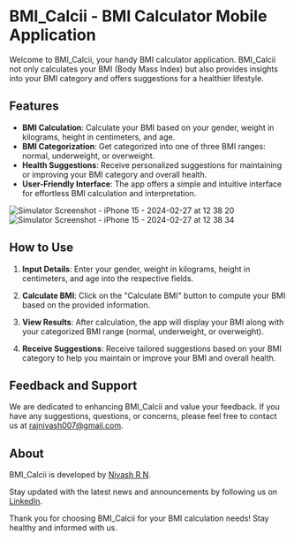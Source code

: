 # BMI_Calcii - BMI Calculator Mobile Application

Welcome to BMI_Calcii, your handy BMI calculator application. BMI_Calcii not only calculates your BMI (Body Mass Index) but also provides insights into your BMI category and offers suggestions for a healthier lifestyle.

## Features

- **BMI Calculation**: Calculate your BMI based on your gender, weight in kilograms, height in centimeters, and age.
- **BMI Categorization**: Get categorized into one of three BMI ranges: normal, underweight, or overweight.
- **Health Suggestions**: Receive personalized suggestions for maintaining or improving your BMI category and overall health.
- **User-Friendly Interface**: The app offers a simple and intuitive interface for effortless BMI calculation and interpretation.


![Simulator Screenshot - iPhone 15 - 2024-02-27 at 12 38 20](https://github.com/RNNivash/BMI_Calci_app/assets/90308206/001b396a-61b1-4b02-8bbb-c8604720ea78)
![Simulator Screenshot - iPhone 15 - 2024-02-27 at 12 38 34](https://github.com/RNNivash/BMI_Calci_app/assets/90308206/2d0b6309-2da6-44f8-80a9-11e2c73e5d07)



## How to Use

1. **Input Details**: Enter your gender, weight in kilograms, height in centimeters, and age into the respective fields.

2. **Calculate BMI**: Click on the "Calculate BMI" button to compute your BMI based on the provided information.

3. **View Results**: After calculation, the app will display your BMI along with your categorized BMI range (normal, underweight, or overweight).

4. **Receive Suggestions**: Receive tailored suggestions based on your BMI category to help you maintain or improve your BMI and overall health.

## Feedback and Support

We are dedicated to enhancing BMI_Calcii and value your feedback. If you have any suggestions, questions, or concerns, please feel free to contact us at [rajnivash007@gmail.com](mailto:rajnivash007@gmail.com).

## About

BMI_Calcii is developed by [Nivash R N](https://github.com/RNNivash). 

Stay updated with the latest news and announcements by following us on [LinkedIn](https://www.linkedin.com/in/nivash-r-n-sns/).

Thank you for choosing BMI_Calcii for your BMI calculation needs! Stay healthy and informed with us.
